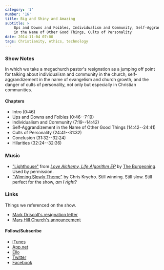```yaml
---
category: '1'
number: '16'
title: Big and Shiny and Amazing
subtitle: >
    Ups and Downs and Foibles, Individualism and Community, Self-Aggrandizement
    in the Name of Other Good Things, Cults of Personality
date: 2014-11-04 07:00
tags: Christianity, ethics, technology
---
```


### Show Notes

In which we take a megachurch pastor's resignation as a jumping off point for
talking about individualism and community in the church, self-aggrandizement in
the name of evangelism and church growth, and the danger of cults of
personality, not only but especially in Christian communities.

#### Chapters

  - Intro (0:46)
  - Ups and Downs and Foibles (0:46--7:19)
  - Individualism and Community (7:19--14:42)
  - Self-Aggrandizement in the Name of Other Good Things (14:42--24:41)
  - Cults of Personality (24:41--31:32)
  - Conclusion (31:32--32:24)
  - Hilarities (32:24--32:36)

### Music

  - ["Lighthouse"] from [_Love Alchemy, Life Algorithm EP_] by [The Burgeoning].
    Used by permission.
  - ["Winning Slowly Theme"] by Chris Krycho. Still winning. Still slow. Still
    perfect for the show, *am I right*?

["Lighthouse"]: //soundcloud.com/theburgeoning/06-lighthouse?in=theburgeoning/sets/la-la-ep
[_Love Alchemy, Life Algorithm EP_]: //www.theburgeoning.com/#!music/chl0
[The Burgeoning]: //www.theburgeoning.com
["Winning Slowly Theme"]: //soundcloud.com/chriskrycho/winning-slowly

### Links

Things we referenced on the show.

  - [Mark Driscoll's resignation letter][letter]
  - [Mars Hill Church's announcement][announcement]

[letter]: //www.religionnews.com/2014/10/15/exclusive-mark-driscolls-resignation-letter-to-mars-hill-church/
[announcement]: //marshill.com/2014/10/31/local-mission-local-churches

#### Follow/Subscribe

  - [iTunes](//itunes.apple.com/us/podcast/winning-slowly/id807603957?mt=2)
  - [App.net](//alpha.app.net/winningslowly)
  - [Ello](//ello.co/winningslowly)
  - [Twitter](//twitter.com/winningslowly)
  - [Facebook](//www.facebook.com/winningslowlypodcast)
